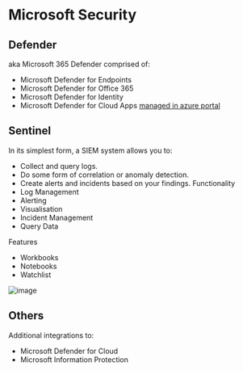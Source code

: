 # Microsoft Security

## Defender
aka Microsoft 365 Defender
comprised of:
- Microsoft Defender for Endpoints
- Microsoft Defender for Office 365
- Microsoft Defender for Identity
- Microsoft Defender for Cloud Apps [managed in azure portal](https://portal.azure.com/#view/Microsoft_Azure_Security/SecurityMenuBlade/~/0)

## Sentinel
In its simplest form, a SIEM system allows you to:
- Collect and query logs.
- Do some form of correlation or anomaly detection.
- Create alerts and incidents based on your findings.
Functionality
- Log Management
- Alerting
- Visualisation
- Incident Management
- Query Data

Features
- Workbooks
- Notebooks
- Watchlist

![image](https://github.com/user-attachments/assets/f3fb8a40-88c9-465f-ace4-1c47cdc9454b)




## Others
Additional integrations to:
- Microsoft Defender for Cloud
- Microsoft Information Protection
